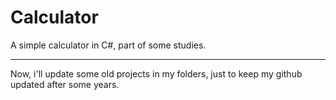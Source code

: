 # Calculator
A simple calculator in C#, part of some studies.


------------------------------------------------

Now, i'll update some old projects in my folders, just to keep my github updated after some years.
